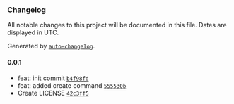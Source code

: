 ### Changelog

All notable changes to this project will be documented in this file. Dates are displayed in UTC.

Generated by [`auto-changelog`](https://github.com/CookPete/auto-changelog).

#### 0.0.1

- feat: init commit [`b4f98fd`](https://github.com/tigawanna/bonita/commit/b4f98fd1e7eb9243ac6403086b7ee4ef21b11b0f)
- feat: added create command [`555530b`](https://github.com/tigawanna/bonita/commit/555530b2be61458494b92971c593308071331177)
- Create LICENSE [`42c3ff5`](https://github.com/tigawanna/bonita/commit/42c3ff56a66ecc3c60f617431e3419a7324115f2)
